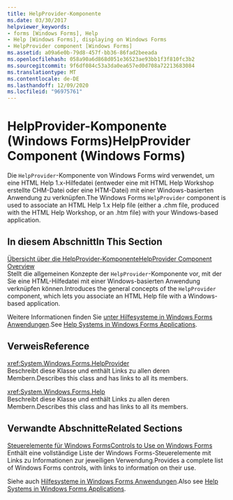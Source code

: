 ```yaml
---
title: HelpProvider-Komponente
ms.date: 03/30/2017
helpviewer_keywords:
- forms [Windows Forms], Help
- Help [Windows Forms], displaying on Windows Forms
- HelpProvider component [Windows Forms]
ms.assetid: a09a6e0b-79d8-457f-bb36-86fad2beeada
ms.openlocfilehash: 058a90a6d868d051e36523ae93bb1f3f810fc3b2
ms.sourcegitcommit: 9f6df084c53a3da0ea657ed0d708a72213683084
ms.translationtype: MT
ms.contentlocale: de-DE
ms.lasthandoff: 12/09/2020
ms.locfileid: "96975761"
---
```

# <a name="helpprovider-component-windows-forms"></a><span data-ttu-id="44d49-102">HelpProvider-Komponente (Windows Forms)</span><span class="sxs-lookup"><span data-stu-id="44d49-102">HelpProvider Component (Windows Forms)</span></span>
<span data-ttu-id="44d49-103">Die `HelpProvider`-Komponente von Windows Forms wird verwendet, um eine HTML Help 1.x-Hilfedatei (entweder eine mit HTML Help Workshop erstellte CHM-Datei oder eine HTM-Datei) mit einer Windows-basierten Anwendung zu verknüpfen.</span><span class="sxs-lookup"><span data-stu-id="44d49-103">The Windows Forms `HelpProvider` component is used to associate an HTML Help 1.x Help file (either a .chm file, produced with the HTML Help Workshop, or an .htm file) with your Windows-based application.</span></span>  
  
## <a name="in-this-section"></a><span data-ttu-id="44d49-104">In diesem Abschnitt</span><span class="sxs-lookup"><span data-stu-id="44d49-104">In This Section</span></span>  
 [<span data-ttu-id="44d49-105">Übersicht über die HelpProvider-Komponente</span><span class="sxs-lookup"><span data-stu-id="44d49-105">HelpProvider Component Overview</span></span>](helpprovider-component-overview-windows-forms.md)  
 <span data-ttu-id="44d49-106">Stellt die allgemeinen Konzepte der `HelpProvider`-Komponente vor, mit der Sie eine HTML-Hilfedatei mit einer Windows-basierten Anwendung verknüpfen können.</span><span class="sxs-lookup"><span data-stu-id="44d49-106">Introduces the general concepts of the `HelpProvider` component, which lets you associate an HTML Help file with a Windows-based application.</span></span>  
  
 <span data-ttu-id="44d49-107">Weitere Informationen finden Sie [unter Hilfesysteme in Windows Forms Anwendungen](../advanced/help-systems-in-windows-forms-applications.md).</span><span class="sxs-lookup"><span data-stu-id="44d49-107">See [Help Systems in Windows Forms Applications](../advanced/help-systems-in-windows-forms-applications.md).</span></span>  
  
## <a name="reference"></a><span data-ttu-id="44d49-108">Verweis</span><span class="sxs-lookup"><span data-stu-id="44d49-108">Reference</span></span>  
 <xref:System.Windows.Forms.HelpProvider>  
 <span data-ttu-id="44d49-109">Beschreibt diese Klasse und enthält Links zu allen deren Membern.</span><span class="sxs-lookup"><span data-stu-id="44d49-109">Describes this class and has links to all its members.</span></span>  
  
 <xref:System.Windows.Forms.Help>  
 <span data-ttu-id="44d49-110">Beschreibt diese Klasse und enthält Links zu allen deren Membern.</span><span class="sxs-lookup"><span data-stu-id="44d49-110">Describes this class and has links to all its members.</span></span>  
  
## <a name="related-sections"></a><span data-ttu-id="44d49-111">Verwandte Abschnitte</span><span class="sxs-lookup"><span data-stu-id="44d49-111">Related Sections</span></span>  
 [<span data-ttu-id="44d49-112">Steuerelemente für Windows Forms</span><span class="sxs-lookup"><span data-stu-id="44d49-112">Controls to Use on Windows Forms</span></span>](controls-to-use-on-windows-forms.md)  
 <span data-ttu-id="44d49-113">Enthält eine vollständige Liste der Windows Forms-Steuerelemente mit Links zu Informationen zur jeweiligen Verwendung.</span><span class="sxs-lookup"><span data-stu-id="44d49-113">Provides a complete list of Windows Forms controls, with links to information on their use.</span></span>  
  
 <span data-ttu-id="44d49-114">Siehe auch [Hilfesysteme in Windows Forms Anwendungen](../advanced/help-systems-in-windows-forms-applications.md).</span><span class="sxs-lookup"><span data-stu-id="44d49-114">Also see [Help Systems in Windows Forms Applications](../advanced/help-systems-in-windows-forms-applications.md).</span></span>
